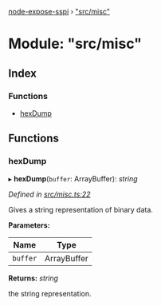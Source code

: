 [node-expose-sspi](../README.md) › ["src/misc"](_src_misc_.md)

# Module: "src/misc"

## Index

### Functions

* [hexDump](_src_misc_.md#hexdump)

## Functions

###  hexDump

▸ **hexDump**(`buffer`: ArrayBuffer): *string*

*Defined in [src/misc.ts:22](https://github.com/jlguenego/node-expose-sspi/blob/52464ac/src/misc.ts#L22)*

Gives a string representation of binary data.

**Parameters:**

Name | Type |
------ | ------ |
`buffer` | ArrayBuffer |

**Returns:** *string*

the string representation.
